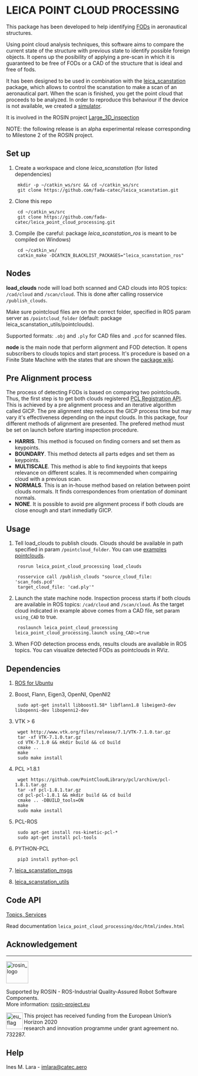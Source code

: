 # LEICA POINT CLOUD PROCESSING #

This package has been developed to help identifying [FODs](https://www.fodcontrol.com/what-is-fod/) in aeronautical structures. 

Using point cloud analysis techniques, this software aims to compare the current state of the structure with previous state to identify possible foreign objects. It opens up the posibility of applying a pre-scan in which it is guaranteed to be free of FODs or a CAD of the structure that is ideal and free of fods. 

It has been designed to be used in combination with the [leica_scanstation](https://github.com/fada-catec/leica_scanstation) package, which allows to control the scanstation to make a scan of an aeronautical part. When the scan is finished, you get the point cloud that proceeds to be analyzed. In order to reproduce this behaviour if the device is not available, we created a [simulator](https://github.com/fada-catec/leica_gazebo_simulator).

It is involved in the ROSIN project [Large_3D_inspection](http://wiki.ros.org/large_3d_inspection)

NOTE: the following release is an alpha experimental release corresponding to Milestone 2 of the ROSIN project.

## Set up ##
1. Create a workspace and clone *leica_scanstation* (for listed dependencies)

        mkdir -p ~/catkin_ws/src && cd ~/catkin_ws/src
        git clone https://github.com/fada-catec/leica_scanstation.git

2. Clone this repo

        cd ~/catkin_ws/src
        git clone https://github.com/fada-catec/leica_point_cloud_processing.git

3. Compile (be careful: package *leica_scanstation_ros* is meant to be compiled on Windows) 

        cd ~/catkin_ws/
        catkin_make -DCATKIN_BLACKLIST_PACKAGES="leica_scanstation_ros"

## Nodes ##

**load_clouds** node will load both scanned and CAD clouds into ROS topics: `/cad/cloud` and `/scan/cloud`. This is done after calling rosservice `/publish_clouds`.

Make sure pointcloud files are on the correct folder, specified in ROS param server as `/pointcloud_folder` (default: package leica_scanstation_utils/pointclouds).

Supported formats: `.obj` and `.ply` for CAD files and `.pcd` for scanned files.

**node** is the main node that perform alignment and FOD detection. It opens subscribers to clouds topics and start process. It's procedure is based on a Finite State Machine with the states that are shown the [package wiki](http://wiki.ros.org/leica_point_cloud_processing#Workflow).

## Pre Alignment process ##

The process of detecting FODs is based on comparing two pointclouds. Thus, the first step is to get both clouds registered [PCL Registration API](https://pointclouds.org/documentation/tutorials/registration_api.html). This is achieved by a pre alignment process and an iterative algorithm called GICP. The pre alignment step reduces the GICP process time but may vary it's effectiveness depending on the input clouds. In this package, four different methods of alignment are presented. The prefered method must be set on launch before starting inspection procedure. 

- **HARRIS**. This method is focused on finding corners and set them as keypoints.
- **BOUNDARY**. This method detects all parts edges and set them as keypoints.
- **MULTISCALE**. This method is able to find keypoints that keeps relevance on different scales. It is recommended when compairing cloud with a previous scan.
- **NORMALS**. This is an in-house method based on relation between point clouds normals. It finds correspondences from orientation of dominant normals. 
- **NONE**. It is possible to avoid pre alignment process if both clouds are close enough and start inmediatly GICP.

## Usage ##

1. Tell load_clouds to publish clouds. Clouds should be available in path specified in param `/pointcloud_folder`. You can use [examples pointclouds](https://github.com/fada-catec/leica_scanstation/tree/master/leica_scanstation_utils/pointclouds).

        rosrun leica_point_cloud_processing load_clouds

        rosservice call /publish_clouds "source_cloud_file: 'scan_fods.pcd'
        target_cloud_file: 'cad.ply'" 

2. Launch the state machine node. Inspection process starts if both clouds are available in ROS topics: `/cad/cloud` and `/scan/cloud`. As the target cloud indicated in example above comes from a CAD file, set param `using_CAD` to true.

        roslaunch leica_point_cloud_processing leica_point_cloud_processing.launch using_CAD:=true

3. When FOD detection process ends, results clouds are available in ROS topics. You can visualize detected FODs as pointclouds in RViz.

## Dependencies ##

1. [ROS for Ubuntu](http://wiki.ros.org/Installation/Ubuntu)

2. Boost, Flann, Eigen3, OpenNI, OpenNI2

        sudo apt-get install libboost1.58* libflann1.8 libeigen3-dev libopenni-dev libopenni2-dev

3. VTK > 6

        wget http://www.vtk.org/files/release/7.1/VTK-7.1.0.tar.gz
        tar -xf VTK-7.1.0.tar.gz
        cd VTK-7.1.0 && mkdir build && cd build
        cmake ..
        make                                                                   
        sudo make install

4. PCL >1.8.1

        wget https://github.com/PointCloudLibrary/pcl/archive/pcl-1.8.1.tar.gz
        tar -xf pcl-1.8.1.tar.gz
        cd pcl-pcl-1.8.1 && mkdir build && cd build
        cmake .. -DBUILD_tools=ON
        make
        sudo make install

5. PCL-ROS

        sudo apt-get install ros-kinetic-pcl-*
        sudo apt-get install pcl-tools

6. PYTHON-PCL

        pip3 install python-pcl

7. [leica_scanstation_msgs](https://github.com/fada-catec/leica_scanstation/tree/master/leica_scanstation_msgs)

8. [leica_scanstation_utils](https://github.com/fada-catec/leica_scanstation/tree/master/leica_scanstation_utils)

## Code API ##

[Topics, Services](http://wiki.ros.org/leica_point_cloud_processing#Code_API)

Read documentation `leica_point_cloud_processing/doc/html/index.html`

##  Acknowledgement ##
***
<!-- 
    ROSIN acknowledgement from the ROSIN press kit
    @ https://github.com/rosin-project/press_kit
-->

<a href="http://rosin-project.eu">
  <img src="http://rosin-project.eu/wp-content/uploads/rosin_ack_logo_wide.png" 
       alt="rosin_logo" height="60" >
</a>

Supported by ROSIN - ROS-Industrial Quality-Assured Robot Software Components.  
More information: <a href="http://rosin-project.eu">rosin-project.eu</a>

<img src="http://rosin-project.eu/wp-content/uploads/rosin_eu_flag.jpg" 
     alt="eu_flag" height="45" align="left" >  

This project has received funding from the European Union’s Horizon 2020  
research and innovation programme under grant agreement no. 732287. 

## Help ##
Ines M. Lara - imlara@catec.aero